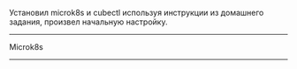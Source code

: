 Установил microk8s и cubectl используя инструкции из домашнего задания, произвел начальную настройку.
***
Microk8s
***

